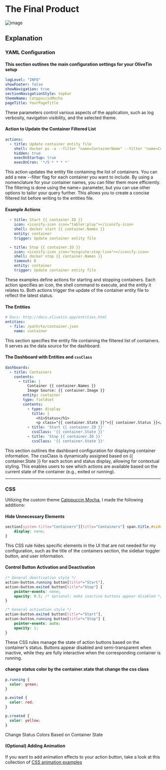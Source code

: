 # The Final Product
![image](https://github.com/user-attachments/assets/84a5c89a-eace-41bb-bac6-aa42ca3f3dca)

## Explanation

### YAML Configuration
#### This section outlines the main configuration settings for your OliveTin setup
```yaml
logLevel: "INFO"
showFooter: false
showNavigation: true
sectionNavigationStyle: topbar
themeName: CatppuccinMocha
pageTitle: YourPageTitle
```
These parameters control various aspects of the application, such as log verbosity, navigation visibility, and the selected theme.

#### Action to Update the Container Filtered List
```yaml
actions:
  - title: Update container entity file
    shell: docker ps -a --filter "name=ContainerName" --filter "name=Container2Name" --format json > /path/to/container.json
    hidden: true
    execOnStartup: true
    execOnCron: '*/5 * * * *'
```
This action updates the entity file containing the list of containers. You can add a new --filter flag for each container you want to include. By using a nomenclature for your container names, you can filter them more efficiently. The filtering is done using the name= parameter, but you can use other options to tailor your query further. This allows you to create a concise filtered list before writing to the entities file.

#### Example Actions
```yaml
  - title: Start {{ container.ID }}
    icon: <iconify-icon icon="tabler:play"></iconify-icon>
    shell: docker start {{ container.Names }}
    entity: container
    trigger: Update container entity file

  - title: Stop {{ container.ID }}
    icon: <iconify-icon icon="mingcute:stop-line"></iconify-icon>
    shell: docker stop {{ container.Names }}
    timeout: 8
    entity: container
    trigger: Update container entity file
```
These examples define actions for starting and stopping containers. Each action specifies an icon, the shell command to execute, and the entity it relates to. Both actions trigger the update of the container entity file to reflect the latest status.

#### The Entities
```yaml
# Docs: http://docs.olivetin.app/entities.html
entities:
  - file: /path/to/container.json
    name: container
```
This section specifies the entity file containing the filtered list of containers. It serves as the data source for the dashboard.

#### The Dashboard with Entities and ```cssClass```
```yaml
dashboards:
  - title: Containers
    contents:
      - title: |
          Container {{ container.Names }}
          Image Source: {{ container.Image }}
        entity: container
        type: fieldset
        contents:
          - type: display
            title: |
              <h1>Status</h1>
              <p class="{{ container.State }}">{{ container.Status }}</p>
          - title: 'Start {{ container.ID }}'
            cssClass: '{{ container.State }}'
          - title: 'Stop {{ container.ID }}'
            cssClass: '{{ container.State }}'
```
This section outlines the dashboard configuration for displaying container information. The cssClass is dynamically assigned based on {{ container.State }} for each action and status display, allowing for contextual styling. This enables users to see which actions are available based on the current state of the container (e.g., exited or running).

---

### CSS 
Utilizing the custom theme [Catppuccin Mocha](https://www.olivetin.app/themes/posts/catppuccinmocha/), I made the following additions:

#### Hide Unnecessary Elements
```css
section[system-title="Containers"][title="Containers"] span.title,#sidebar-toggler-button,.userinfo {
    display: none;
}
```
This CSS rule hides specific elements in the UI that are not needed for my configuration, such as the title of the containers section, the sidebar toggler button, and user information.

#### Control Button Activation and Deactivation
```css
/* General deactivation style */
action-button.running button[title*="Start"],
action-button.exited button[title*="Stop"] {
    pointer-events: none;
    opacity: 0.5; /* optional: make inactive buttons appear disabled */
}

/* General activation style */
action-button.exited button[title*="Start"],
action-button.running button[title*="Stop"] {
    pointer-events: auto;
    opacity: 1;
}
```
These CSS rules manage the state of action buttons based on the container's status. Buttons appear disabled and semi-transparent when inactive, while they are fully interactive when the corresponding container is running.

#### change status color by the container.state that change the css class
```css
p.running {
  color: green;
}

p.exited {
  color: red;
}

p.created {
  color: yellow;
}
```
Change Status Colors Based on Container State

#### (Optional) Adding Animation
If you want to add animation effects to your action button, take a look at this collection of [CSS animation examples](https://github.com/Josh-su/My-OliveTin-Configs/blob/main/Config-1/CSS-Animations.md)
